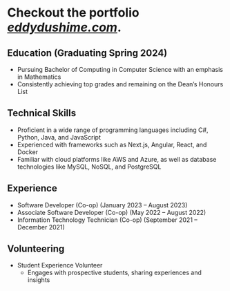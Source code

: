 # Checkout the portfolio *[eddydushime.com](https://www.eddydushime.com)*.

## Education (Graduating Spring 2024)
- Pursuing Bachelor of Computing in Computer Science with an emphasis in Mathematics
- Consistently achieving top grades and remaining on the Dean’s Honours List

## Technical Skills
- Proficient in a wide range of programming languages including C#, Python, Java, and JavaScript
- Experienced with frameworks such as Next.js, Angular, React, and Docker
- Familiar with cloud platforms like AWS and Azure, as well as database technologies like MySQL, NoSQL, and PostgreSQL

## Experience
- Software Developer (Co-op) (January 2023 – August 2023)
- Associate Software Developer (Co-op) (May 2022 – August 2022)
- Information Technology Technician (Co-op) (September 2021 – December 2021)

## Volunteering
- Student Experience Volunteer
  - Engages with prospective students, sharing experiences and insights

<!---
Edddush/Edddush is a ✨ special ✨ repository because its `README.md` (this file) appears on your GitHub profile.
You can click the Preview link to take a look at your changes.
--->
